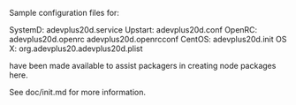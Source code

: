 Sample configuration files for:

SystemD: adevplus20d.service
Upstart: adevplus20d.conf
OpenRC:  adevplus20d.openrc
         adevplus20d.openrcconf
CentOS:  adevplus20d.init
OS X:    org.adevplus20.adevplus20d.plist

have been made available to assist packagers in creating node packages here.

See doc/init.md for more information.

